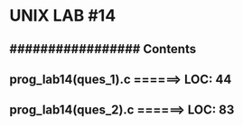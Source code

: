 # UNIX LAB #14

## #################  Contents #################

## prog_lab14(ques_1).c ======>   LOC: 44

## prog_lab14(ques_2).c ======>   LOC: 83

